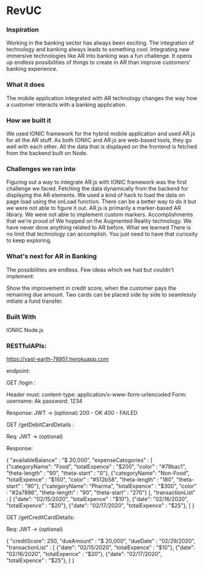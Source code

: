 # RevUC

### Inspiration
Working in the banking sector has always been exciting. The integration of technology and banking always leads to something cool. Integrating new immersive technologies like AR into banking was a fun challenge. It opens up endless possibilities of things to create in AR than improve customers' banking experience.

### What it does
The mobile application integrated with AR technology changes the way how a customer interacts with a banking application.

### How we built it
We used IONIC framework for the hybrid mobile application and used AR.js for all the AR stuff. As both IONIIC and AR.js are web-based tools, they go well with each other. All the data that is displayed on the frontend is fetched from the backend built on Node.

### Challenges we ran into
Figuring out a way to integrate AR.js with IONIC framework was the first challenge we faced.
Fetching the data dynamically from the backend for displaying the AR elements. We used a kind of hack to load the data on page load using the onLoad function. There can be a better way to do it but we were not able to figure it out.
AR.js is primarily a marker-based AR library. We were not able to implement custom markers.
Accomplishments that we're proud of
We hopped on the Augmented Reality technology. We have never done anything related to AR before.
What we learned
There is no limit that technology can accomplish. You just need to have that curiosity to keep exploring.

### What's next for AR in Banking
The possibilities are endless. Few ideas which we had but couldn't implement:

Show the improvement in credit score, when the customer pays the remaining due amount.
Two cards can be placed side by side to seamlessly initiate a fund transfer.

### Built With
IONIIC Node.js

### RESTfulAPIs:

https://vast-earth-78951.herokuapp.com

endpoint:

GET /login :

Header must:
content-type: application/x-www-form-urlencoded
Form:
username: Ak
password: 1234

Response:
JWT -> (optional)
200 - OK
400 - FAILED

GET /getDebitCardDetails :

Req:
JWT -> (optional)

Response:

{
"availableBalance" : "$ 20,000",
"expenseCatogories" : [
{"categoryName": "Food", "totalExpence" : "$200", "color" : "#79bac1", "theta-length" : "90", "theta-start" : "0"},
{"categoryName": "Non-Food", "totalExpence" : "$150", "color" : "#512b58", "theta-length" : "180", "theta-start" : "90"},
{"categoryName": "Pharma", "totalExpence" : "$300", "color" : "#2a7886", "theta-length" : "90", "theta-start" : "270"}
],
"transactionList" : [
{"date": "02/15/2020", "totalExpence" : "$10"},
{"date": "02/16/2020", "totalExpence" : "$20"},
{"date": "02/17/2020", "totalExpence" : "$25"},
]
}

GET /getCreditCardDetails:

Req:
JWT -> (optional)

{
"creditScore": 250,
"dueAmount" : "$ 20,000",
"dueDate" : "02/29/2020",
"transactionList" : [
{"date": "02/15/2020", "totalExpence" : "$10"},
{"date": "02/16/2020", "totalExpence" : "$20"},
{"date": "02/17/2020", "totalExpence" : "$25"},
]
}



